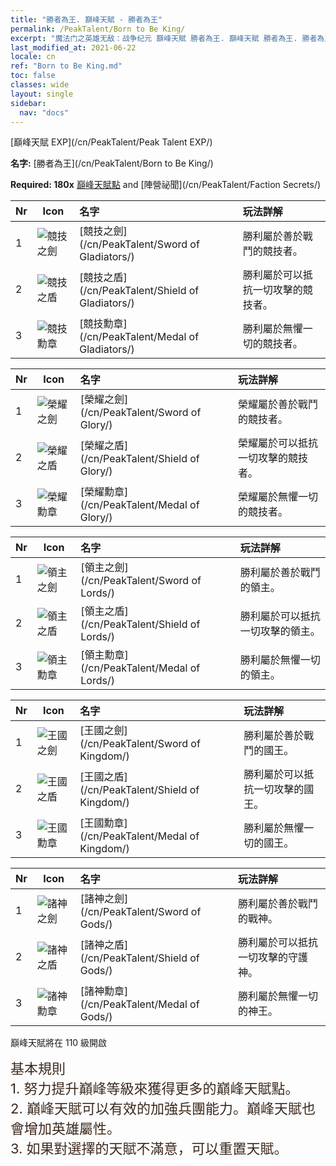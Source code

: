 ```yaml
---
title: "勝者為王. 巔峰天賦 - 勝者為王"
permalink: /PeakTalent/Born to Be King/
excerpt: "魔法门之英雄无敌：战争纪元 巔峰天賦 勝者為王. 巔峰天賦 勝者為王. 勝者為王"
last_modified_at: 2021-06-22
locale: cn
ref: "Born to Be King.md"
toc: false
classes: wide
layout: single
sidebar:
  nav: "docs"
---
```


  [巔峰天賦 EXP](/cn/PeakTalent/Peak Talent EXP/)

  **名字:** [勝者為王](/cn/PeakTalent/Born to Be King/)

  **Required: 180x** [巔峰天賦點](/cn/Items/con_934/) and [陣營祕聞](/cn/PeakTalent/Faction Secrets/)

  | Nr | Icon | 名字 | 玩法詳解 |
  |:---|------|:-----------|:-----------|
  | 1 | ![競技之劍](/images/pt/talent_4101.png) | [競技之劍](/cn/PeakTalent/Sword of Gladiators/) | 勝利屬於善於戰鬥的競技者。 |
  | 2 | ![競技之盾](/images/pt/talent_4102.png) | [競技之盾](/cn/PeakTalent/Shield of Gladiators/) | 勝利屬於可以抵抗一切攻擊的競技者。 |
  | 3 | ![競技勳章](/images/pt/talent_4103.png) | [競技勳章](/cn/PeakTalent/Medal of Gladiators/) | 勝利屬於無懼一切的競技者。 |


  | Nr | Icon | 名字 | 玩法詳解 |
  |:---|------|:-----------|:-----------|
  | 1 | ![榮耀之劍](/images/pt/talent_4201.png) | [榮耀之劍](/cn/PeakTalent/Sword of Glory/) | 榮耀屬於善於戰鬥的競技者。 |
  | 2 | ![榮耀之盾](/images/pt/talent_4202.png) | [榮耀之盾](/cn/PeakTalent/Shield of Glory/) | 榮耀屬於可以抵抗一切攻擊的競技者。 |
  | 3 | ![榮耀勳章](/images/pt/talent_4203.png) | [榮耀勳章](/cn/PeakTalent/Medal of Glory/) | 榮耀屬於無懼一切的競技者。 |


  | Nr | Icon | 名字 | 玩法詳解 |
  |:---|------|:-----------|:-----------|
  | 1 | ![領主之劍](/images/pt/talent_4301.png) | [領主之劍](/cn/PeakTalent/Sword of Lords/) | 勝利屬於善於戰鬥的領主。 |
  | 2 | ![領主之盾](/images/pt/talent_4302.png) | [領主之盾](/cn/PeakTalent/Shield of Lords/) | 勝利屬於可以抵抗一切攻擊的領主。 |
  | 3 | ![領主勳章](/images/pt/talent_4303.png) | [領主勳章](/cn/PeakTalent/Medal of Lords/) | 勝利屬於無懼一切的領主。 |


  | Nr | Icon | 名字 | 玩法詳解 |
  |:---|------|:-----------|:-----------|
  | 1 | ![王國之劍](/images/pt/talent_4401.png) | [王國之劍](/cn/PeakTalent/Sword of Kingdom/) | 勝利屬於善於戰鬥的國王。 |
  | 2 | ![王國之盾](/images/pt/talent_4402.png) | [王國之盾](/cn/PeakTalent/Shield of Kingdom/) | 勝利屬於可以抵抗一切攻擊的國王。 |
  | 3 | ![王國勳章](/images/pt/talent_4403.png) | [王國勳章](/cn/PeakTalent/Medal of Kingdom/) | 勝利屬於無懼一切的國王。 |


  | Nr | Icon | 名字 | 玩法詳解 |
  |:---|------|:-----------|:-----------|
  | 1 | ![諸神之劍](/images/pt/talent_4501.png) | [諸神之劍](/cn/PeakTalent/Sword of Gods/) | 勝利屬於善於戰鬥的戰神。 |
  | 2 | ![諸神之盾](/images/pt/talent_4502.png) | [諸神之盾](/cn/PeakTalent/Shield of Gods/) | 勝利屬於可以抵抗一切攻擊的守護神。 |
  | 3 | ![諸神勳章](/images/pt/talent_4503.png) | [諸神勳章](/cn/PeakTalent/Medal of Gods/) | 勝利屬於無懼一切的神王。 |



  巔峰天賦將在 110 級開啟

  <span style="color: #3c2a1e;font-size:22px">基本規則</span><br/><span style="color: #3c2a1e;font-size:22px">1. 努力提升巔峰等級來獲得更多的巔峰天賦點。</span><br/><span style="color: #3c2a1e;font-size:22px">2. 巔峰天賦可以有效的加強兵團能力。巔峰天賦也會增加英雄屬性。</span><br/><span style="color: #3c2a1e;font-size:22px">3. 如果對選擇的天賦不滿意，可以重置天賦。</span><br/>

